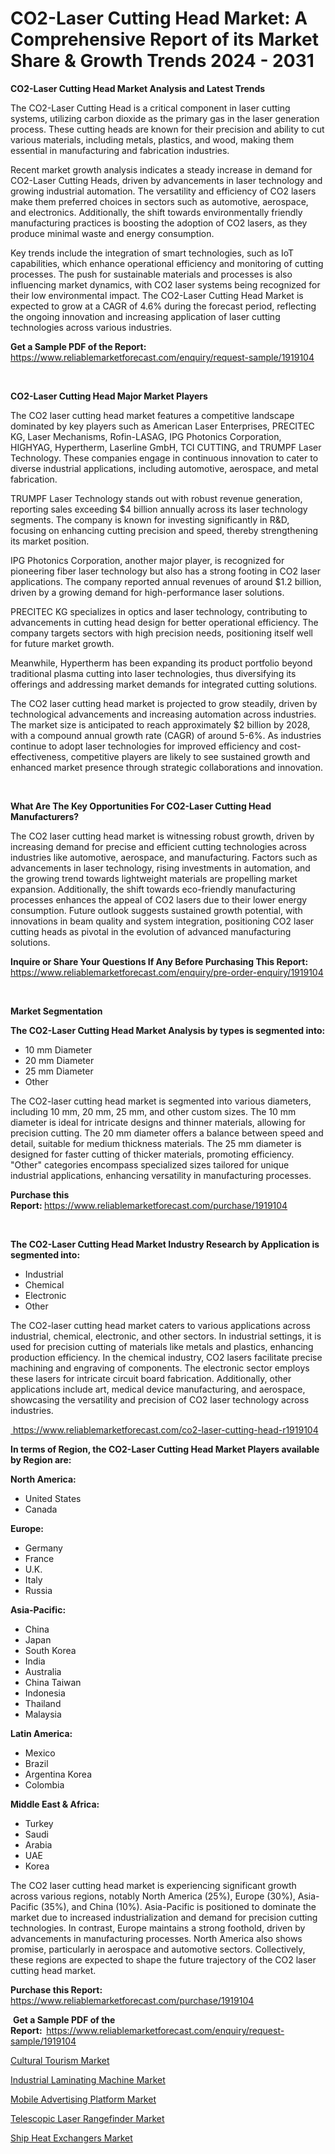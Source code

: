 <p><h1>CO2-Laser Cutting Head Market: A Comprehensive Report of its Market Share & Growth Trends 2024 - 2031</h1></p><p><strong>CO2-Laser Cutting Head Market Analysis and Latest Trends</strong></p>
<p><p>The CO2-Laser Cutting Head is a critical component in laser cutting systems, utilizing carbon dioxide as the primary gas in the laser generation process. These cutting heads are known for their precision and ability to cut various materials, including metals, plastics, and wood, making them essential in manufacturing and fabrication industries.</p><p>Recent market growth analysis indicates a steady increase in demand for CO2-Laser Cutting Heads, driven by advancements in laser technology and growing industrial automation. The versatility and efficiency of CO2 lasers make them preferred choices in sectors such as automotive, aerospace, and electronics. Additionally, the shift towards environmentally friendly manufacturing practices is boosting the adoption of CO2 lasers, as they produce minimal waste and energy consumption.</p><p>Key trends include the integration of smart technologies, such as IoT capabilities, which enhance operational efficiency and monitoring of cutting processes. The push for sustainable materials and processes is also influencing market dynamics, with CO2 laser systems being recognized for their low environmental impact. The CO2-Laser Cutting Head Market is expected to grow at a CAGR of 4.6% during the forecast period, reflecting the ongoing innovation and increasing application of laser cutting technologies across various industries.</p></p>
<p><strong>Get a Sample PDF of the Report:&nbsp;</strong> <a href="https://www.reliablemarketforecast.com/enquiry/request-sample/1919104?utm_campaign=1326&utm_medium=2&utm_source=Github&utm_content=ia&utm_term=24102024&utm_id=co2-laser-cutting-head">https://www.reliablemarketforecast.com/enquiry/request-sample/1919104</a></p>
<p>&nbsp;</p>
<p><strong>CO2-Laser Cutting Head Major Market Players</strong></p>
<p><p>The CO2 laser cutting head market features a competitive landscape dominated by key players such as American Laser Enterprises, PRECITEC KG, Laser Mechanisms, Rofin-LASAG, IPG Photonics Corporation, HIGHYAG, Hypertherm, Laserline GmbH, TCI CUTTING, and TRUMPF Laser Technology. These companies engage in continuous innovation to cater to diverse industrial applications, including automotive, aerospace, and metal fabrication.</p><p>TRUMPF Laser Technology stands out with robust revenue generation, reporting sales exceeding $4 billion annually across its laser technology segments. The company is known for investing significantly in R&D, focusing on enhancing cutting precision and speed, thereby strengthening its market position.</p><p>IPG Photonics Corporation, another major player, is recognized for pioneering fiber laser technology but also has a strong footing in CO2 laser applications. The company reported annual revenues of around $1.2 billion, driven by a growing demand for high-performance laser solutions.</p><p>PRECITEC KG specializes in optics and laser technology, contributing to advancements in cutting head design for better operational efficiency. The company targets sectors with high precision needs, positioning itself well for future market growth.</p><p>Meanwhile, Hypertherm has been expanding its product portfolio beyond traditional plasma cutting into laser technologies, thus diversifying its offerings and addressing market demands for integrated cutting solutions.</p><p>The CO2 laser cutting head market is projected to grow steadily, driven by technological advancements and increasing automation across industries. The market size is anticipated to reach approximately $2 billion by 2028, with a compound annual growth rate (CAGR) of around 5-6%. As industries continue to adopt laser technologies for improved efficiency and cost-effectiveness, competitive players are likely to see sustained growth and enhanced market presence through strategic collaborations and innovation.</p></p>
<p>&nbsp;</p>
<p><strong>What Are The Key Opportunities For CO2-Laser Cutting Head Manufacturers?</strong></p>
<p><p>The CO2 laser cutting head market is witnessing robust growth, driven by increasing demand for precise and efficient cutting technologies across industries like automotive, aerospace, and manufacturing. Factors such as advancements in laser technology, rising investments in automation, and the growing trend towards lightweight materials are propelling market expansion. Additionally, the shift towards eco-friendly manufacturing processes enhances the appeal of CO2 lasers due to their lower energy consumption. Future outlook suggests sustained growth potential, with innovations in beam quality and system integration, positioning CO2 laser cutting heads as pivotal in the evolution of advanced manufacturing solutions.</p></p>
<p><strong>Inquire or Share Your Questions If Any Before Purchasing This Report:</strong> <a href="https://www.reliablemarketforecast.com/enquiry/pre-order-enquiry/1919104?utm_campaign=1326&utm_medium=2&utm_source=Github&utm_content=ia&utm_term=24102024&utm_id=co2-laser-cutting-head">https://www.reliablemarketforecast.com/enquiry/pre-order-enquiry/1919104</a></p>
<p>&nbsp;</p>
<p><strong>Market Segmentation</strong></p>
<p><strong>The CO2-Laser Cutting Head Market Analysis by types is segmented into:</strong></p>
<p><ul><li>10 mm Diameter</li><li>20 mm Diameter</li><li>25 mm Diameter</li><li>Other</li></ul></p>
<p><p>The CO2-laser cutting head market is segmented into various diameters, including 10 mm, 20 mm, 25 mm, and other custom sizes. The 10 mm diameter is ideal for intricate designs and thinner materials, allowing for precision cutting. The 20 mm diameter offers a balance between speed and detail, suitable for medium thickness materials. The 25 mm diameter is designed for faster cutting of thicker materials, promoting efficiency. "Other" categories encompass specialized sizes tailored for unique industrial applications, enhancing versatility in manufacturing processes.</p></p>
<p><strong>Purchase this Report:&nbsp;</strong><a href="https://www.reliablemarketforecast.com/purchase/1919104?utm_campaign=1326&utm_medium=2&utm_source=Github&utm_content=ia&utm_term=24102024&utm_id=co2-laser-cutting-head">https://www.reliablemarketforecast.com/purchase/1919104</a></p>
<p>&nbsp;</p>
<p><strong>The CO2-Laser Cutting Head Market Industry Research by Application is segmented into:</strong></p>
<p><ul><li>Industrial</li><li>Chemical</li><li>Electronic</li><li>Other</li></ul></p>
<p><p>The CO2-laser cutting head market caters to various applications across industrial, chemical, electronic, and other sectors. In industrial settings, it is used for precision cutting of materials like metals and plastics, enhancing production efficiency. In the chemical industry, CO2 lasers facilitate precise machining and engraving of components. The electronic sector employs these lasers for intricate circuit board fabrication. Additionally, other applications include art, medical device manufacturing, and aerospace, showcasing the versatility and precision of CO2 laser technology across industries.</p></p>
<p><a href="https://www.reliablemarketforecast.com/co2-laser-cutting-head-r1919104?utm_campaign=1326&utm_medium=2&utm_source=Github&utm_content=ia&utm_term=24102024&utm_id=co2-laser-cutting-head">&nbsp;https://www.reliablemarketforecast.com/co2-laser-cutting-head-r1919104</a></p>
<p><strong>In terms of Region, the CO2-Laser Cutting Head Market Players available by Region are:</strong></p>
<p>
    <p> <strong> North America: </strong>
        <ul>
            <li>United States</li>
            <li>Canada</li>
        </ul>
        </p> 
    <p> <strong> Europe: </strong>
        <ul>
            <li>Germany</li>
            <li>France</li>
            <li>U.K.</li>
            <li>Italy</li>
            <li>Russia</li>
        </ul>
        </p> 
    <p> <strong> Asia-Pacific: </strong>
        <ul>
            <li>China</li>
            <li>Japan</li>
            <li>South Korea</li>
            <li>India</li>
            <li>Australia</li>
            <li>China Taiwan</li>
            <li>Indonesia</li>
            <li>Thailand</li>
            <li>Malaysia</li>
        </ul>
        </p> 
    <p> <strong> Latin America: </strong>
        <ul>
            <li>Mexico</li>
            <li>Brazil</li>
            <li>Argentina Korea</li>
            <li>Colombia</li>
        </ul>
        </p> 
    <p> <strong> Middle East & Africa: </strong>
        <ul>
            <li>Turkey</li>
            <li>Saudi</li>
            <li>Arabia</li>
            <li>UAE</li>
            <li>Korea</li>
        </ul>
    </p>
    </p>
<p><p>The CO2 laser cutting head market is experiencing significant growth across various regions, notably North America (25%), Europe (30%), Asia-Pacific (35%), and China (10%). Asia-Pacific is positioned to dominate the market due to increased industrialization and demand for precision cutting technologies. In contrast, Europe maintains a strong foothold, driven by advancements in manufacturing processes. North America also shows promise, particularly in aerospace and automotive sectors. Collectively, these regions are expected to shape the future trajectory of the CO2 laser cutting head market.</p></p>
<p><strong>Purchase this Report: </strong><a href="https://www.reliablemarketforecast.com/purchase/1919104?utm_campaign=1326&utm_medium=2&utm_source=Github&utm_content=ia&utm_term=24102024&utm_id=co2-laser-cutting-head">https://www.reliablemarketforecast.com/purchase/1919104</a></p>
<p>&nbsp;<strong>Get a Sample PDF of the Report:&nbsp;&nbsp;</strong><a href="https://www.reliablemarketforecast.com/enquiry/request-sample/1919104?utm_campaign=1326&utm_medium=2&utm_source=Github&utm_content=ia&utm_term=24102024&utm_id=co2-laser-cutting-head">https://www.reliablemarketforecast.com/enquiry/request-sample/1919104</a></p>
<p><strong></strong></p>
<p><p><a href="https://www.linkedin.com/pulse/in-depth-analysis-global-cultural-tourism-market-scope-rcwuc?utm_campaign=1326&utm_medium=2&utm_source=Github&utm_content=ia&utm_term=24102024&utm_id=co2-laser-cutting-head">Cultural Tourism Market</a></p><p><a href="https://issuu.com/reportprime-2/docs/industrial-laminating-machine-marke_7cea79b08c4e93?utm_campaign=1326&utm_medium=2&utm_source=Github&utm_content=ia&utm_term=24102024&utm_id=co2-laser-cutting-head">Industrial Laminating Machine Market</a></p><p><a href="https://www.linkedin.com/pulse/mobile-advertising-platform-market-trends-insights-type-qrjic?utm_campaign=1326&utm_medium=2&utm_source=Github&utm_content=ia&utm_term=24102024&utm_id=co2-laser-cutting-head">Mobile Advertising Platform Market</a></p><p><a href="https://github.com/cydskenna/Market-Research-Report-List-1/blob/main/telescopic-laser-rangefinder-market.md?utm_campaign=1326&utm_medium=2&utm_source=Github&utm_content=ia&utm_term=24102024&utm_id=co2-laser-cutting-head">Telescopic Laser Rangefinder Market</a></p><p><a href="https://issuu.com/reportprime-2/docs/ship-heat-exchangers-market-size-20_1ff18357022528?utm_campaign=1326&utm_medium=2&utm_source=Github&utm_content=ia&utm_term=24102024&utm_id=co2-laser-cutting-head">Ship Heat Exchangers Market</a></p></p>